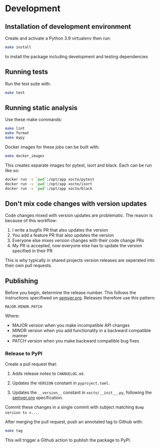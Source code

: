 # Development

## Installation of development environment

Create and activate a Python 3.9 virtualenv then run:

```sh
make install
```

to install the package including development and testing dependencies

## Running tests

Run the test suite with:

```sh
make test
```

## Running static analysis

Use these make commands:

```sh
make lint
make format
make mypy
```

Docker images for these jobs can be built with:

```sh
make docker_images
```

This creates separate images for pytest, isort and black. Each can be run like
so:

```sh
docker run -v `pwd`:/opt/app xocto/pytest
docker run -v `pwd`:/opt/app xocto/isort
docker run -v `pwd`:/opt/app xocto/black
```

## Don't mix code changes with version updates

Code changes mixed with version updates are problematic. The reason is because of this workflow:

1. I write a bugfix PR that also updates the version
2. You add a feature PR that also updates the version
3. Everyone else mixes version changes with their code change PRs
4. My PR is accepted, now everyone else has to update the version specified in their PR

This is why typically in shared projects version releases are seperated into their own pull requests.

## Publishing

Before you begin, determine the release number. This follows the instructions specifiwed on [semver.org](https://semver.org/). Releases therefore use this pattern:

```
MAJOR.MINOR.PATCH
```

Where: 

- MAJOR version when you make incompatible API changes
- MINOR version when you add functionality in a backward compatible manner
- PATCH version when you make backward compatible bug fixes

### Release to PyPI

Create a pull request that:

1. Adds release notes to `CHANGELOG.md`.

2. Updates the `VERSION` constant in `pyproject.toml`.

3. Updates the `__version__` constant in `xocto/__init__.py`, following the [semver.org](https://semver.org/) specification.

Commit these changes in a single commit with subject matching
`Bump version to v...`.

After merging the pull request, push an annotated tag to Github with:

```sh
make tag
```

This will trigger a Github action to publish the package to PyPI.
